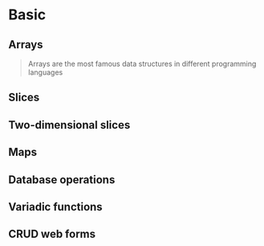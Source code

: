 # Basic

## Arrays
> Arrays are the most famous data structures in different programming languages
## Slices
## Two-dimensional slices
## Maps
## Database operations
## Variadic functions
## CRUD web forms